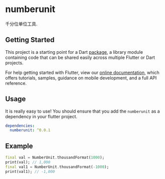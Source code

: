 # numberunit

千分位单位工具.

## Getting Started

This project is a starting point for a Dart
[package](https://flutter.dev/developing-packages/),
a library module containing code that can be shared easily across
multiple Flutter or Dart projects.

For help getting started with Flutter, view our 
[online documentation](https://flutter.dev/docs), which offers tutorials, 
samples, guidance on mobile development, and a full API reference.

## Usage

It is really easy to use!
You should ensure that you add the `numberunit` as a dependency in your flutter project.

```yaml
dependencies:
  numberunit: ^0.0.1
```

## Example
``` dart
final val = NumberUnit.thousandFormat(1000);
print(val); // 1,000
final val1 = NumberUnit.thousandFormat(-1000);
print(val1); // -1,000
```
